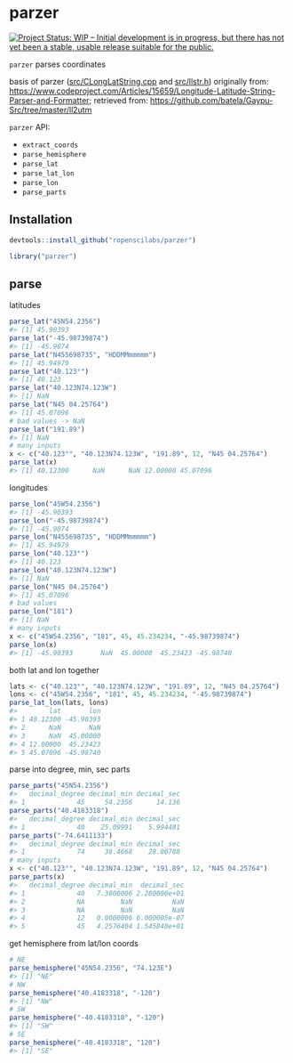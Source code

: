 parzer
======



[![Project Status: WIP – Initial development is in progress, but there has not yet been a stable, usable release suitable for the public.](https://www.repostatus.org/badges/latest/wip.svg)](https://www.repostatus.org/#wip)

`parzer` parses coordinates

basis of parzer ([src/CLongLatString.cpp](src/CLongLatString.cpp) and [src/llstr.h](src/llstr.h)) originally from: https://www.codeproject.com/Articles/15659/Longitude-Latitude-String-Parser-and-Formatter; retrieved from: https://github.com/batela/Gaypu-Src/tree/master/ll2utm

`parzer` API:

 - `extract_coords`
 - `parse_hemisphere`
 - `parse_lat`
 - `parse_lat_lon`
 - `parse_lon`
 - `parse_parts`


## Installation


```r
devtools::install_github("ropenscilabs/parzer")
```


```r
library("parzer")
```

## parse

latitudes


```r
parse_lat("45N54.2356")
#> [1] 45.90393
parse_lat("-45.98739874")
#> [1] -45.9874
parse_lat("N455698735", "HDDMMmmmmm")
#> [1] 45.94979
parse_lat("40.123°")
#> [1] 40.123
parse_lat("40.123N74.123W")
#> [1] NaN
parse_lat("N45 04.25764")
#> [1] 45.07096
# bad values -> NaN
parse_lat("191.89")
#> [1] NaN
# many inputs
x <- c("40.123°", "40.123N74.123W", "191.89", 12, "N45 04.25764")
parse_lat(x)
#> [1] 40.12300      NaN      NaN 12.00000 45.07096
```

longitudes


```r
parse_lon("45W54.2356")
#> [1] -45.90393
parse_lon("-45.98739874")
#> [1] -45.9874
parse_lon("N455698735", "HDDMMmmmmm")
#> [1] 45.94979
parse_lon("40.123°")
#> [1] 40.123
parse_lon("40.123N74.123W")
#> [1] NaN
parse_lon("N45 04.25764")
#> [1] 45.07096
# bad values
parse_lon("181")
#> [1] NaN
# many inputs
x <- c("45W54.2356", "181", 45, 45.234234, "-45.98739874")
parse_lon(x)
#> [1] -45.90393       NaN  45.00000  45.23423 -45.98740
```

both lat and lon together


```r
lats <- c("40.123°", "40.123N74.123W", "191.89", 12, "N45 04.25764")
lons <- c("45W54.2356", "181", 45, 45.234234, "-45.98739874")
parse_lat_lon(lats, lons)
#>        lat       lon
#> 1 40.12300 -45.90393
#> 2      NaN       NaN
#> 3      NaN  45.00000
#> 4 12.00000  45.23423
#> 5 45.07096 -45.98740
```

parse into degree, min, sec parts


```r
parse_parts("45N54.2356")
#>   decimal_degree decimal_min decimal_sec
#> 1             45     54.2356      14.136
parse_parts("40.4183318")
#>   decimal_degree decimal_min decimal_sec
#> 1             40    25.09991    5.994481
parse_parts("-74.6411133")
#>   decimal_degree decimal_min decimal_sec
#> 1             74     38.4668    28.00788
# many inputs
x <- c("40.123°", "40.123N74.123W", "191.89", 12, "N45 04.25764")
parse_parts(x)
#>   decimal_degree decimal_min  decimal_sec
#> 1             40   7.3800006 2.280000e+01
#> 2             NA         NaN          NaN
#> 3             NA         NaN          NaN
#> 4             12   0.0000006 6.000005e-07
#> 5             45   4.2576404 1.545840e+01
```

get hemisphere from lat/lon coords


```r
# NE
parse_hemisphere("45N54.2356", "74.123E")
#> [1] "NE"
# NW
parse_hemisphere("40.4183318", "-120")
#> [1] "NW"
# SW
parse_hemisphere("-40.4183318", "-120")
#> [1] "SW"
# SE
parse_hemisphere("-40.4183318", "120")
#> [1] "SE"
```
